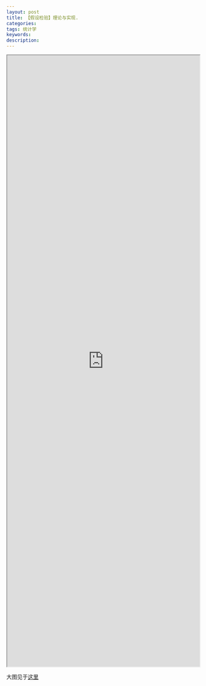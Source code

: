 ```yaml
---
layout: post
title: 【假设检验】理论与实现.
categories:
tags: 统计学
keywords:
description:
---
```



<iframe src="http://www.guofei.site/StatisticsBlog/HypothesisTesting.htm" width="100%" height="1600em" marginwidth="10%"></iframe>


大图见于[这里](http://www.guofei.site/StatisticsBlog/HypothesisTesting.htm)
